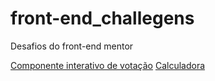 # front-end_challegens
Desafios do front-end mentor


<a href="https://samuel-lacerda.github.io/front-end_challegens/interactive-rating-component-main/index.html" target="_blank">Componente interativo de votação</a>
<a href="https://samuel-lacerda.github.io/front-end_challegens/calculator-app-main/index.html" target="_blank">Calculadora</a>
